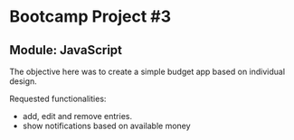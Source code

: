 # Bootcamp Project #3
## Module: JavaScript
The objective here was to create a simple budget app based on individual design. 

Requested functionalities:
- add, edit and remove entries. 
- show notifications based on available money